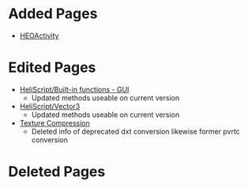 # Added Pages
- [HEOActivity](https://vrhikky.github.io/VketCloudSDK_Documents/9.3/ja/HEOComponents/HEOActivity.html)

# Edited Pages
- [HeliScript/Built-in functions - GUI](https://vrhikky.github.io/VketCloudSDK_Documents/9.3/hs/hs_system_function_gui.html)
    - Updated methods useable on current version
- [HeliScript/Vector3](https://vrhikky.github.io/VketCloudSDK_Documents/9.3/hs/hs_struct_vector3.html)
    - Updated methods useable on current version
- [Texture Compression](https://vrhikky.github.io/VketCloudSDK_Documents/9.3/heoexporter/he_TextureCompression.html)
    - Deleted info of deprecated dxt conversion likewise former pvrtc conversion
    
# Deleted Pages
